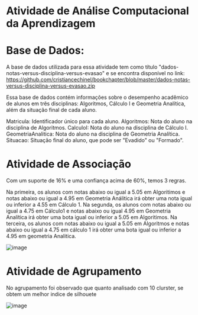 # Atividade de Análise Computacional da Aprendizagem

# Base de Dados:
A base de dados utilizada para essa atividade tem como título "dados-notas-versus-disciplina-versus-evasao" e se encontra disponível no link:
https://github.com/cristiancechinel/bookchapter/blob/master/dados-notas-versus-disciplina-versus-evasao.zip

Essa base de dados contém informações sobre o desempenho acadêmico de alunos em três disciplinas: Algoritmos, Cálculo I e Geometria Analítica, além da situação final de cada aluno.

Matricula: Identificador único para cada aluno.
Algoritmos: Nota do aluno na disciplina de Algoritmos.
CalculoI: Nota do aluno na disciplina de Cálculo I.
GeometriaAnalitica: Nota do aluno na disciplina de Geometria Analítica.
Situacao: Situação final do aluno, que pode ser "Evadido" ou "Formado". 

# Atividade de Associação

Com um suporte de 16% e uma confiança acima de 60%, temos 3 regras.

Na primeira, os alunos com notas abaixo ou igual a 5.05 em Algoritimos e notas abaixo ou igual a 4.95 em Geometria Análitica irá obter uma nota igual ou inferior a 4.55 em Cálculo 1.
Na segunda, os alunos com notas abaixo ou igual a 4.75 em Cálculo1 e notas abaixo ou igual 4.95 em Geometria Analítica irá obter uma bota igual ou inferior a 5.05 em Algoritimos.
Na terceira, os alunos com notas abaixo ou igual a 5.05 em Algoritmos e notas abaixo ou igual a 4.75 em cálculo 1 irá obter uma bota igual ou inferior a 4.95 em geometria Analitica.

![image](https://github.com/user-attachments/assets/ff5ad36e-443b-4009-b3d2-60507daeab68)

# Atividade de Agrupamento

No agrupamento foi observado que quanto analisado com 10 clurster, se obtem um melhor indice de silhouete

![image](https://github.com/user-attachments/assets/662d9bdf-5e71-4936-98c0-00f5cd9a3467)
